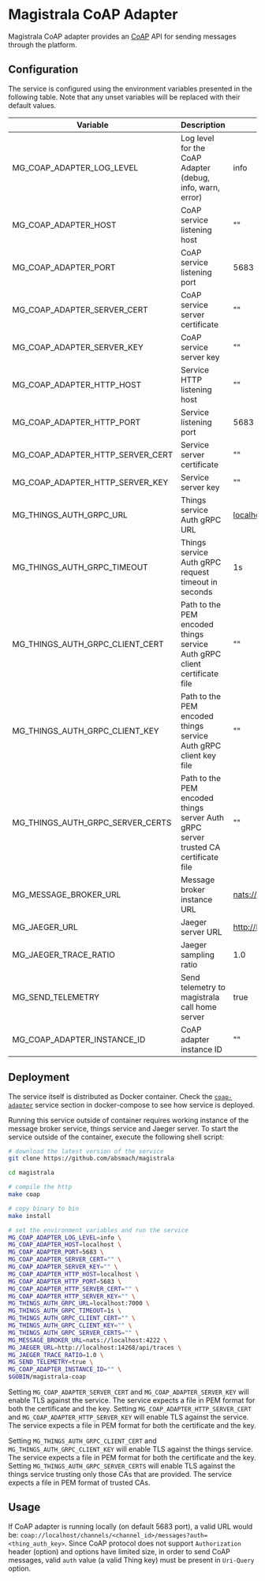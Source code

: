 # Magistrala CoAP Adapter

Magistrala CoAP adapter provides an [CoAP](http://coap.technology/) API for sending messages through the platform.

## Configuration

The service is configured using the environment variables presented in the following table. Note that any unset variables will be replaced with their default values.

| Variable                         | Description                                                                        | Default                             |
| -------------------------------- | ---------------------------------------------------------------------------------- | ----------------------------------- |
| MG_COAP_ADAPTER_LOG_LEVEL        | Log level for the CoAP Adapter (debug, info, warn, error)                          | info                                |
| MG_COAP_ADAPTER_HOST             | CoAP service listening host                                                        | ""                                  |
| MG_COAP_ADAPTER_PORT             | CoAP service listening port                                                        | 5683                                |
| MG_COAP_ADAPTER_SERVER_CERT      | CoAP service server certificate                                                    | ""                                  |
| MG_COAP_ADAPTER_SERVER_KEY       | CoAP service server key                                                            | ""                                  |
| MG_COAP_ADAPTER_HTTP_HOST        | Service HTTP listening host                                                        | ""                                  |
| MG_COAP_ADAPTER_HTTP_PORT        | Service listening port                                                             | 5683                                |
| MG_COAP_ADAPTER_HTTP_SERVER_CERT | Service server certificate                                                         | ""                                  |
| MG_COAP_ADAPTER_HTTP_SERVER_KEY  | Service server key                                                                 | ""                                  |
| MG_THINGS_AUTH_GRPC_URL          | Things service Auth gRPC URL                                                       | <localhost:7000>                    |
| MG_THINGS_AUTH_GRPC_TIMEOUT      | Things service Auth gRPC request timeout in seconds                                | 1s                                  |
| MG_THINGS_AUTH_GRPC_CLIENT_CERT  | Path to the PEM encoded things service Auth gRPC client certificate file           | ""                                  |
| MG_THINGS_AUTH_GRPC_CLIENT_KEY   | Path to the PEM encoded things service Auth gRPC client key file                   | ""                                  |
| MG_THINGS_AUTH_GRPC_SERVER_CERTS | Path to the PEM encoded things server Auth gRPC server trusted CA certificate file | ""                                  |
| MG_MESSAGE_BROKER_URL            | Message broker instance URL                                                        | <nats://localhost:4222>             |
| MG_JAEGER_URL                    | Jaeger server URL                                                                  | <http://localhost:14268/api/traces> |
| MG_JAEGER_TRACE_RATIO            | Jaeger sampling ratio                                                              | 1.0                                 |
| MG_SEND_TELEMETRY                | Send telemetry to magistrala call home server                                      | true                                |
| MG_COAP_ADAPTER_INSTANCE_ID      | CoAP adapter instance ID                                                           | ""                                  |

## Deployment

The service itself is distributed as Docker container. Check the [`coap-adapter`](https://github.com/absmach/magistrala/blob/main/docker/docker-compose.yml) service section in docker-compose to see how service is deployed.

Running this service outside of container requires working instance of the message broker service, things service and Jaeger server.
To start the service outside of the container, execute the following shell script:

```bash
# download the latest version of the service
git clone https://github.com/absmach/magistrala

cd magistrala

# compile the http
make coap

# copy binary to bin
make install

# set the environment variables and run the service
MG_COAP_ADAPTER_LOG_LEVEL=info \
MG_COAP_ADAPTER_HOST=localhost \
MG_COAP_ADAPTER_PORT=5683 \
MG_COAP_ADAPTER_SERVER_CERT="" \
MG_COAP_ADAPTER_SERVER_KEY="" \
MG_COAP_ADAPTER_HTTP_HOST=localhost \
MG_COAP_ADAPTER_HTTP_PORT=5683 \
MG_COAP_ADAPTER_HTTP_SERVER_CERT="" \
MG_COAP_ADAPTER_HTTP_SERVER_KEY="" \
MG_THINGS_AUTH_GRPC_URL=localhost:7000 \
MG_THINGS_AUTH_GRPC_TIMEOUT=1s \
MG_THINGS_AUTH_GRPC_CLIENT_CERT="" \
MG_THINGS_AUTH_GRPC_CLIENT_KEY="" \
MG_THINGS_AUTH_GRPC_SERVER_CERTS="" \
MG_MESSAGE_BROKER_URL=nats://localhost:4222 \
MG_JAEGER_URL=http://localhost:14268/api/traces \
MG_JAEGER_TRACE_RATIO=1.0 \
MG_SEND_TELEMETRY=true \
MG_COAP_ADAPTER_INSTANCE_ID="" \
$GOBIN/magistrala-coap
```

Setting `MG_COAP_ADAPTER_SERVER_CERT` and `MG_COAP_ADAPTER_SERVER_KEY` will enable TLS against the service. The service expects a file in PEM format for both the certificate and the key. Setting `MG_COAP_ADAPTER_HTTP_SERVER_CERT` and `MG_COAP_ADAPTER_HTTP_SERVER_KEY` will enable TLS against the service. The service expects a file in PEM format for both the certificate and the key.

Setting `MG_THINGS_AUTH_GRPC_CLIENT_CERT` and `MG_THINGS_AUTH_GRPC_CLIENT_KEY` will enable TLS against the things service. The service expects a file in PEM format for both the certificate and the key. Setting `MG_THINGS_AUTH_GRPC_SERVER_CERTS` will enable TLS against the things service trusting only those CAs that are provided. The service expects a file in PEM format of trusted CAs.

## Usage

If CoAP adapter is running locally (on default 5683 port), a valid URL would be: `coap://localhost/channels/<channel_id>/messages?auth=<thing_auth_key>`.
Since CoAP protocol does not support `Authorization` header (option) and options have limited size, in order to send CoAP messages, valid `auth` value (a valid Thing key) must be present in `Uri-Query` option.
